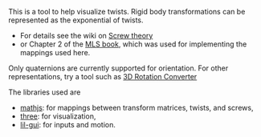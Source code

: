 This is a tool to help visualize twists. Rigid body transformations can be represented as the exponential of twists.
- For details see the wiki on [Screw theory](https://en.wikipedia.org/wiki/Screw_theory)
- or Chapter 2 of the [MLS book](https://www.cds.caltech.edu/~murray/mlswiki/images/0/02/Mls94-complete.pdf), which was used for implementing the mappings used here.

Only quaternions are currently supported for orientation. For other representations, try a tool such as [3D Rotation Converter](https://www.andre-gaschler.com/rotationconverter/)

The libraries used are
- [mathjs](https://mathjs.org/): for mappings between transform matrices, twists, and screws,
- [three](https://threejs.org/): for visualization,
- [lil-gui](https://lil-gui.georgealways.com/): for inputs and motion.